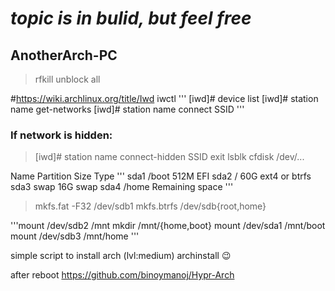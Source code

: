 # *topic is in bulid, but feel free*

## AnotherArch-PC
> rfkill unblock all

#https://wiki.archlinux.org/title/Iwd
iwctl
'''
[iwd]# device list
[iwd]# station name get-networks
[iwd]# station name connect SSID
'''
### If network is hidden:
>[iwd]# station name connect-hidden SSID
  exit
lsblk
>cfdisk /dev/...

Name Partition Size Type
'''
sda1 /boot 512M EFI
sda2 / 60G ext4 or btrfs
sda3 swap 16G swap
sda4 /home Remaining space
'''

>mkfs.fat -F32 /dev/sdb1
>mkfs.btrfs /dev/sdb{root,home}

'''mount /dev/sdb2 /mnt
mkdir /mnt/{home,boot}
mount /dev/sda1 /mnt/boot
mount /dev/sdb3 /mnt/home
'''



simple script to install arch (lvl:medium)
archinstall 😉

after reboot
https://github.com/binoymanoj/Hypr-Arch
